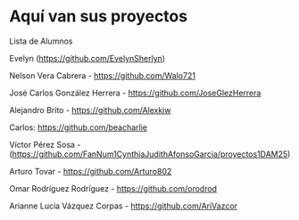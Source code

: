 # Aquí van sus proyectos

Lista de Alumnos


Evelyn (https://github.com/EvelynSherlyn)

Nelson Vera Cabrera - https://github.com/Walo721

José Carlos González Herrera - https://github.com/JoseGlezHerrera

Alejandro Brito - https://github.com/Alexkiw

Carlos: https://github.com/beacharlie

Víctor Pérez Sosa - (https://github.com/FanNum1CynthiaJudithAfonsoGarcia/proyectos1DAM25)

Arturo Tovar - https://github.com/Arturo802

Omar Rodríguez Rodríguez - https://github.com/orodrod

Arianne Lucía Vázquez Corpas - https://github.com/AriVazcor